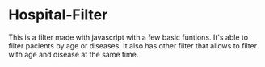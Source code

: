 # Hospital-Filter
This is a filter made with javascript with a few basic funtions.
It's able to filter pacients by age or diseases.
It also has other filter that allows to filter with age and disease at the same time.
